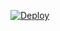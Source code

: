 [![Deploy](https://www.herokucdn.com/deploy/button.svg)](https://heroku.com/deploy?template=https://github.com/user1211/proxy)